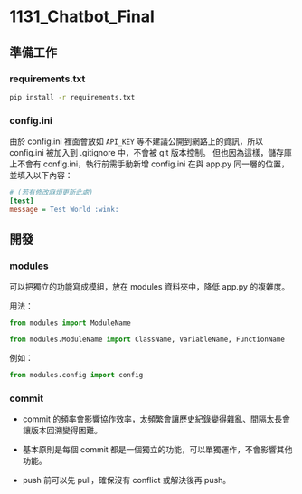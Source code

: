 # 1131_Chatbot_Final

## 準備工作

### requirements.txt

```cmd
pip install -r requirements.txt
```

### config.ini

由於 config.ini 裡面會放如 `API_KEY` 等不建議公開到網路上的資訊，所以 config.ini 被加入到 .gitignore 中，不會被 git 版本控制。
但也因為這樣，儲存庫上不會有 config.ini，執行前需手動新增 config.ini 在與 app.py 同一層的位置，並填入以下內容：

```ini
# (若有修改麻煩更新此處)
[test]
message = Test World :wink:
```

## 開發

### modules
可以把獨立的功能寫成模組，放在 modules 資料夾中，降低 app.py 的複雜度。

用法：
```python
from modules import ModuleName
```
```python
from modules.ModuleName import ClassName, VariableName, FunctionName
```
例如：
```python
from modules.config import config
```

### commit
- commit 的頻率會影響協作效率，太頻繁會讓歷史紀錄變得雜亂、間隔太長會讓版本回溯變得困難。

- 基本原則是每個 commit 都是一個獨立的功能，可以單獨運作，不會影響其他功能。

- push 前可以先 pull，確保沒有 conflict 或解決後再 push。
